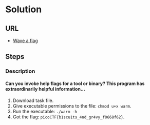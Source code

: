 # Solution

## URL
- [Wave a flag](https://play.picoctf.org/practice/challenge/170?page=1)

## Steps

### Description

#### Can you invoke help flags for a tool or binary? This program has extraordinarily helpful information...
1. Download task file.
2. Give executable permissions to the file: `chmod u+x warm`.
3. Run the executable: `./warm -h`
4. Got the flag: `picoCTF{b1scu1ts_4nd_gr4vy_f0668f62}`.